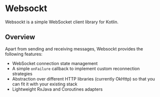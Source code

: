 # Websockt

Websockt is a simple WebSocket client library for Kotlin.

## Overview

Apart from sending and receiving messages, Websockt provides the following features:
- WebSocket connection state management
- A simple `onFailure` callback to implement custom reconnection strategies
- Abstraction over different HTTP libraries (currently OkHttp) so that you can fit it with your existing stack
- Lightweight RxJava and Coroutines adapters

